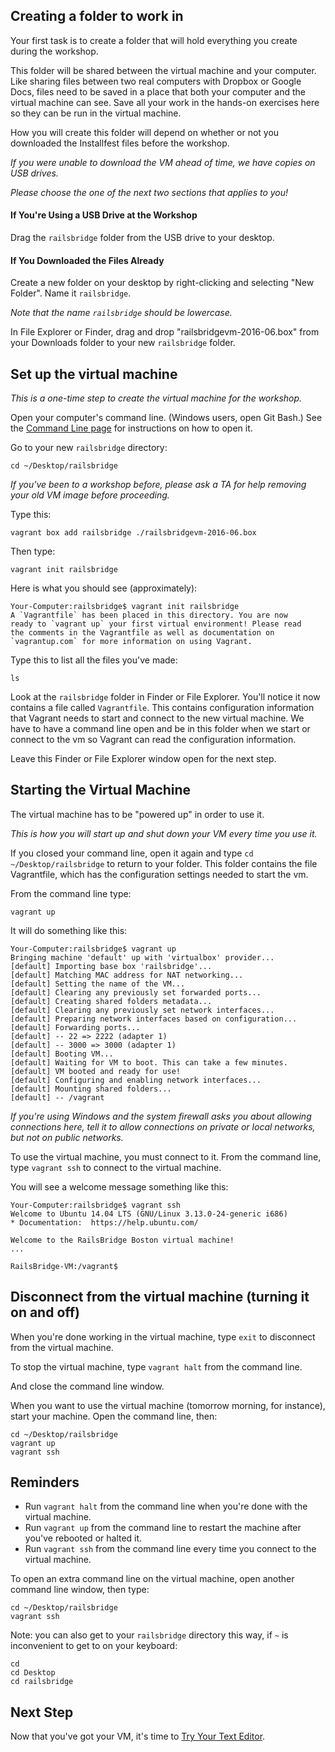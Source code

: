 ## Creating a folder to work in

Your first task is to create a folder that will hold everything you create
during the workshop.

This folder will be shared between the virtual machine and your computer. Like sharing files between two real computers with Dropbox or Google Docs, files need to be saved in a place that both your computer and the virtual machine can see. Save all your work in the hands-on exercises here so they can be run in the virtual machine.

How you will create this folder will depend on whether or not you downloaded
the Installfest files before the workshop.

*If you were unable to download the VM ahead of time, we have copies on USB drives.*

*Please choose the one of the next two sections that applies to you!*

#### If You're Using a USB Drive at the Workshop

Drag the `railsbridge` folder from the USB drive to your desktop.

#### If You Downloaded the Files Already

Create a new folder on your desktop by right-clicking and selecting "New
Folder". Name it `railsbridge`.

*Note that the name `railsbridge` should be lowercase.*

In File Explorer or Finder, drag and drop "railsbridgevm-2016-06.box" from
your Downloads folder to your new `railsbridge` folder.

## Set up the virtual machine

*This is a one-time step to create the virtual machine for the workshop.*

Open your computer's command line. (Windows users, open Git Bash.) See the [Command Line page](command_line) for instructions on how to open it.

<!-- INSTRUCTORS: please remember to update all occurrences of the box -->
<!-- filename everywhere when the VM version changes. -->

Go to your new `railsbridge` directory:

    cd ~/Desktop/railsbridge

*If you've been to a workshop before, please ask a TA for help removing your old VM image before proceeding.*

Type this:

    vagrant box add railsbridge ./railsbridgevm-2016-06.box

Then type:

    vagrant init railsbridge

Here is what you should see (approximately):

    Your-Computer:railsbridge$ vagrant init railsbridge
    A `Vagrantfile` has been placed in this directory. You are now
    ready to `vagrant up` your first virtual environment! Please read
    the comments in the Vagrantfile as well as documentation on
    `vagrantup.com` for more information on using Vagrant.

Type this to list all the files you've made:

    ls

Look at the `railsbridge` folder in Finder or File Explorer. You'll notice it
now contains a file called `Vagrantfile`.  This contains configuration
information that Vagrant needs to start and connect to the new virtual
machine.  We have to have a command line open and be in this folder when we
start or connect to the vm so Vagrant can read the configuration information.

Leave this Finder or File Explorer window open for the next step.

## Starting the Virtual Machine

The virtual machine has to be "powered up" in order to use it.

*This is how you will start up and shut down your VM every time you use it.*

If you closed your command line, open it again and type `cd
~/Desktop/railsbridge` to return to your folder.  This folder contains the
file Vagrantfile, which has the configuration settings needed to start the vm.

From the command line type:

    vagrant up

It will do something like this:

    Your-Computer:railsbridge$ vagrant up
    Bringing machine 'default' up with 'virtualbox' provider...
    [default] Importing base box 'railsbridge'...
    [default] Matching MAC address for NAT networking...
    [default] Setting the name of the VM...
    [default] Clearing any previously set forwarded ports...
    [default] Creating shared folders metadata...
    [default] Clearing any previously set network interfaces...
    [default] Preparing network interfaces based on configuration...
    [default] Forwarding ports...
    [default] -- 22 => 2222 (adapter 1)
    [default] -- 3000 => 3000 (adapter 1)
    [default] Booting VM...
    [default] Waiting for VM to boot. This can take a few minutes.
    [default] VM booted and ready for use!
    [default] Configuring and enabling network interfaces...
    [default] Mounting shared folders...
    [default] -- /vagrant

*If you're using Windows and the system firewall asks you about allowing
connections here, tell it to allow connections on private or local networks,
but not on public networks.*

To use the virtual machine, you must connect to it.  From the command line, type
`vagrant ssh` to connect to the virtual machine.

You will see a welcome message something like this:

    Your-Computer:railsbridge$ vagrant ssh
    Welcome to Ubuntu 14.04 LTS (GNU/Linux 3.13.0-24-generic i686)
    * Documentation:  https://help.ubuntu.com/

    Welcome to the RailsBridge Boston virtual machine!
    ...

    RailsBridge-VM:/vagrant$

## Disconnect from the virtual machine (turning it on and off)

When you're done working in the virtual machine, type `exit` to disconnect from the virtual machine.

To stop the virtual machine, type `vagrant halt` from the command line.

And close the command line window.

When you want to use the virtual machine (tomorrow morning, for instance),
start your machine. Open the command line, then:

    cd ~/Desktop/railsbridge
    vagrant up
    vagrant ssh

## Reminders

* Run `vagrant halt` from the command line when you're done with the virtual machine.
* Run `vagrant up` from the command line to restart the machine after you've rebooted or halted it.
* Run `vagrant ssh` from the command line every time you connect to the virtual machine.

To open an extra command line
on the virtual machine, open another command line window, then type:

    cd ~/Desktop/railsbridge
    vagrant ssh

Note: you can also get to your `railsbridge` directory this way, if `~` is
inconvenient to get to on your keyboard:

    cd
    cd Desktop
    cd railsbridge

## Next Step

Now that you've got your VM, it's time to [Try Your Text
Editor](/installfest/install_a_text_editor).
